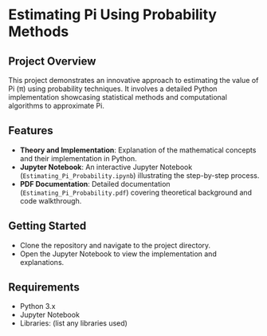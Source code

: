 # Estimating Pi Using Probability Methods

## Project Overview
This project demonstrates an innovative approach to estimating the value of Pi (π) using probability techniques. It involves a detailed Python implementation showcasing statistical methods and computational algorithms to approximate Pi.

## Features
- **Theory and Implementation**: Explanation of the mathematical concepts and their implementation in Python.
- **Jupyter Notebook**: An interactive Jupyter Notebook (`Estimating_Pi_Probability.ipynb`) illustrating the step-by-step process.
- **PDF Documentation**: Detailed documentation (`Estimating_Pi_Probability.pdf`) covering theoretical background and code walkthrough.

## Getting Started
- Clone the repository and navigate to the project directory.
- Open the Jupyter Notebook to view the implementation and explanations.

## Requirements
- Python 3.x
- Jupyter Notebook
- Libraries: (list any libraries used)
